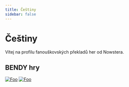 ```yaml
---
title: Češtiny
sidebar: false
---
```


# Češtiny
Vítej na profilu fanouškovských překladů her od Nowstera.

<div class="status">

## BENDY hry
[![Foo](./batimphoto.png)](readme/batim.md)
[![Foo](./batdr.png)](readme/batdr.md)

</div>
